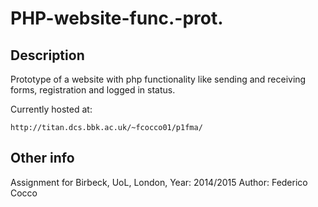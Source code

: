 # PHP-website-func.-prot.

## Description

Prototype of a website with php functionality like sending and receiving forms, 
registration and logged in status.

Currently hosted at:

	http://titan.dcs.bbk.ac.uk/~fcocco01/p1fma/

## Other info

 Assignment for Birbeck, UoL, London, 
 Year: 2014/2015 
 Author: Federico Cocco
